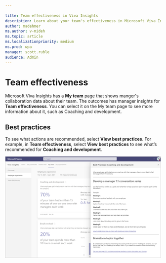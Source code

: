 ```yaml
---

title: Team effectiveness in Viva Insights
description: Learn about your team's effectiveness in Microsoft Viva Insights
author: madehmer
ms.author: v-mideh
ms.topic: article
ms.localizationpriority: medium 
ms.prod: wpa
manager: scott.ruble
audience: Admin
---
```


# Team effectiveness

Microsoft Viva Insights has a **My team** page that shows manger's collaboration data about their team. The outcomes has manager insights for **Team effectiveness**. You can select it on the My team page to see more information about it, such as Coaching and development.
## Best practices

To see what actions are recommended, select **View best practices**.  For example, in **Team effectiveness**, select **View best practices** to see what’s recommended for **Coaching and development**.

![Best practice for coaching and development](../images/wpa/use/team-bp.png)

